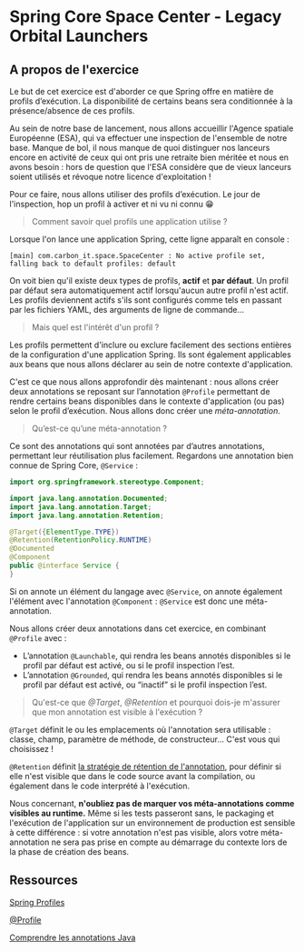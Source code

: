# Spring Core Space Center - Legacy Orbital Launchers

## A propos de l'exercice

Le but de cet exercice est d'aborder ce que Spring offre en matière de profils d’exécution. La disponibilité de certains
beans sera conditionnée à la présence/absence de ces profils.

Au sein de notre base de lancement, nous allons accueillir l'Agence spatiale Européenne (ESA), qui va effectuer une
inspection de l'ensemble de notre base. Manque de bol, il nous manque de quoi distinguer nos lanceurs encore en activité
de ceux qui ont pris une retraite bien méritée et nous en avons besoin : hors de question que l'ESA considère que de
vieux lanceurs soient utilisés et révoque notre licence d'exploitation !

Pour ce faire, nous allons utiliser des profils d’exécution. Le jour de l'inspection, hop un profil à activer et ni vu
ni connu :grin:

> Comment savoir quel profils une application utilise ?

Lorsque l'on lance une application Spring, cette ligne apparaît en console :

```
[main] com.carbon_it.space.SpaceCenter : No active profile set, falling back to default profiles: default
```

On voit bien qu'il existe deux types de profils, **actif** et **par défaut**. Un profil par défaut sera automatiquement
actif lorsqu'aucun autre profil n'est actif. Les profils deviennent actifs s'ils sont configurés comme tels en
passant par les fichiers YAML, des arguments de ligne de commande...

> Mais quel est l'intérêt d'un profil ?

Les profils permettent d'inclure ou exclure facilement des sections entières de la configuration d'une application
Spring. Ils sont également applicables aux beans que nous allons déclarer au sein de notre contexte d'application.

C'est ce que nous allons approfondir dès maintenant : nous allons créer deux annotations se reposant sur l’annotation
`@Profile` permettant de rendre certains beans disponibles dans le contexte d'application (ou pas) selon le profil
d’exécution. Nous allons donc créer une _méta-annotation_.

> Qu’est-ce qu’une méta-annotation ?

Ce sont des annotations qui sont annotées par d’autres annotations, permettant leur réutilisation plus facilement.
Regardons une annotation bien connue de Spring Core, `@Service` :

```java
import org.springframework.stereotype.Component;

import java.lang.annotation.Documented;
import java.lang.annotation.Target;
import java.lang.annotation.Retention;

@Target({ElementType.TYPE})
@Retention(RetentionPolicy.RUNTIME)
@Documented
@Component
public @interface Service {
}
```

Si on annote un élément du langage avec `@Service`, on annote également l'élément avec l'annotation `@Component` :
`@Service` est donc une méta-annotation.

Nous allons créer deux annotations dans cet exercice, en combinant `@Profile` avec :

- L’annotation `@Launchable`, qui rendra les beans annotés disponibles si le profil par défaut est activé, ou si le
  profil inspection l’est.
- L’annotation `@Grounded`, qui rendra les beans annotés disponibles si le profil par défaut est activé, ou “inactif” si
  le profil inspection l’est.

> Qu'est-ce que _@Target_, *@Retention* et pourquoi dois-je m'assurer que mon annotation est visible à l'exécution ?

`@Target` définit le ou les emplacements où l'annotation sera utilisable : classe, champ, paramètre de méthode, de
constructeur... C'est vous qui choisissez !

`@Retention`
définit [la stratégie de rétention de l'annotation](https://gayerie.dev/docs/java/langage_java/les_annotations.html#retention-d-une-annotation),
pour définir si elle n'est visible que dans le code source avant la compilation, ou également dans le code interprété
à l'exécution.

Nous concernant, **n'oubliez pas de marquer vos méta-annotations comme visibles au runtime.** Même si les tests
passeront sans, le packaging et l'exécution de l'application sur un environnement de production est sensible à cette
différence : si votre annotation n'est pas visible, alors votre méta-annotation ne sera pas prise en compte au démarrage du
contexte lors de la phase de création des beans.

## Ressources

[Spring Profiles](https://www.baeldung.com/spring-profiles)

[@Profile](https://docs.spring.io/spring-framework/docs/5.3.x/javadoc-api/org/springframework/context/annotation/Profile.html)

[Comprendre les annotations Java](https://gayerie.dev/docs/java/langage_java/les_annotations.html)
